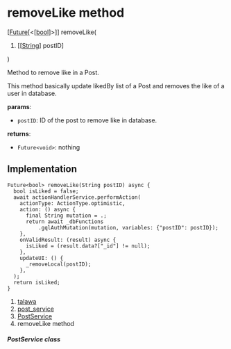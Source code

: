 
<div>

# removeLike method

</div>


[[Future](https://api.flutter.dev/flutter/dart-core/Future-class.html)[\<[[bool](https://api.flutter.dev/flutter/dart-core/bool-class.html)]\>]]
removeLike(

1.  [[[String](https://api.flutter.dev/flutter/dart-core/String-class.html)]
    postID]

)



Method to remove like in a Post.

This method basically update likedBy list of a Post and removes the like
of a user in database.

**params**:

-   `postID`: ID of the post to remove like in database.

**returns**:

-   `Future<void>`: nothing



## Implementation

``` language-dart
Future<bool> removeLike(String postID) async {
  bool isLiked = false;
  await actionHandlerService.performAction(
    actionType: ActionType.optimistic,
    action: () async {
      final String mutation = .;
      return await _dbFunctions
          .gqlAuthMutation(mutation, variables: {"postID": postID});
    },
    onValidResult: (result) async {
      isLiked = (result.data?["_id"] != null);
    },
    updateUI: () {
      _removeLocal(postID);
    },
  );
  return isLiked;
}
```







1.  [talawa](../../index.html)
2.  [post_service](../../services_post_service/)
3.  [PostService](../../services_post_service/PostService-class.html)
4.  removeLike method

##### PostService class







